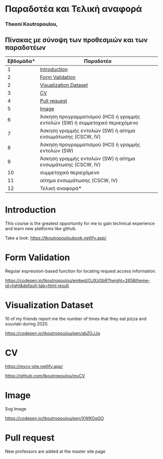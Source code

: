 # Παραδοτέα και Τελική αναφορά

### Theoni Koutropoulou, 

## Πίνακας με σύνοψη των προθεσμιών και των παραδοτέων

| Εβδομάδα* | Παραδοτέο |
| --- | --- |
| 1 | [Introduction](#introduction) |
| 2 | [Form Validation](#form-validation)|
| 2 | [Visualization Dataset](#visualization-dataset)| 
| 3 | [CV](#cv) |
| 4 | [Pull request](#pull-request) |
| 5 | [Image](#image) |
| 6 | Άσκηση προγραμματισμού (HCI) ή γραμμής εντολών (SW) ή συμμετοχικό περιεχόμενο |
| 7 | Άσκηση γραμμής εντολών (SW) ή αίτημα ενσωμάτωσης (CSCW, IV) |
| 8 | Άσκηση προγραμματισμού (HCI) ή γραμμής εντολών (SW) |
| 9 | Άσκηση γραμμής εντολών (SW) ή αίτημα ενσωμάτωσης (CSCW, IV) |
| 10 | συμμετοχικό περιεχόμενο |
| 11 | αίτημα ενσωμάτωσης (CSCW, IV) |
| 12 | Τελική αναφορά* |

# Introduction

 This course is the greatest opportunity for me to gain technical experience and learn new platforms like github. 
 
 Take a look: https://tkoutropouloubook.netlify.app/
 
# Form Validation
 Regular expression-based function for locating request access information.
 
 https://codepen.io/tkoutropoulou/embed/OJXzGbR?height=265&theme-id=light&default-tab=html,result
 
 # Visualization Dataset
 
 10 of my friends report me the number of times that they eat pizza and souvlaki during 2020. 
 
 https://codepen.io/tkoutropoulou/pen/abZGJJq
 
 # CV
https://mycv-site.netlify.app/

https://github.com/tkoutropoulou/myCV

# Image

Svg Image

https://codepen.io/tkoutropoulou/pen/XWKOqGO

# Pull request

New professors are added at the master site page

